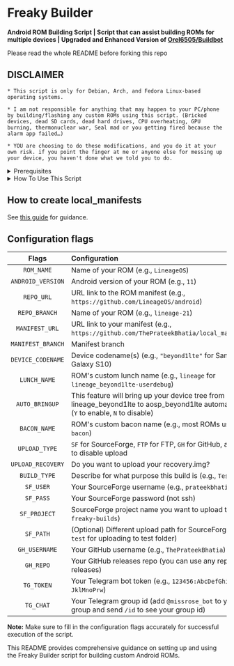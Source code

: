# Freaky Builder

**Android ROM Building Script | Script that can assist building ROMs for multiple devices | Upgraded and Enhanced Version of [Orel6505/Buildbot](https://github.com/Orel6505/Buildbot)**

Please read the whole README before forking this repo

## DISCLAIMER
```
* This script is only for Debian, Arch, and Fedora Linux-based operating systems.
```

```
* I am not responsible for anything that may happen to your PC/phone by building/flashing any custom ROMs using this script. (Bricked devices, dead SD cards, dead hard drives, CPU overheating, GPU burning, thermonuclear war, Seal mad or you getting fired because the alarm app failed…)
```

```
* YOU are choosing to do these modifications, and you do it at your own risk. if you point the finger at me or anyone else for messing up your device, you haven't done what we told you to do.
```

<details>
<summary>Prerequisites</summary>

* Fork this repository. (Recommended && Optional)

* Create a Telegram Bot. (Recommended && Optional)

* Make a GitHub token with proper permissions for uploading releases to your repositories. (If you choosing to upload to GitHub)

* Log in 1 time to normal sftp (`sftp username@frs.sourceforge.net`) before running this script if you chose to upload to Sourceforge. (if you'll not log in once, it'll not upload it because you need to set "save fingerprint")

* Create local_manifests repo in Github and upload your manifest. (Required for `MANIFEST_URL` to clone your device trees)

</details>

<details>
<summary>How To Use This Script</summary>

1. Clone your fork of this repository.

2. Run `setup.sh` even if you already built ROM on your PC before.

3. Make your changes in `config.sh`.

4. Run `config.sh` to start the script.

</details>

## How to create local_manifests

See [this guide](https://github.com/ThePrateekBhatia/local_manifests) for guidance.

## Configuration flags

| Flags             | Configuration
|     :-------:     | :-------------------------------------------------------------------------------------------------------- |
|`ROM_NAME`         | Name of your ROM (e.g., `LineageOS`)                                                                      |
|`ANDROID_VERSION`  | Android version of your ROM (e.g., `11`)                                                                  |
|`REPO_URL`         | URL link to the ROM manifest (e.g., `https://github.com/LineageOS/android`)                               |
|`REPO_BRANCH`      | Name of your ROM (e.g., `lineage-21`)                                                                     |
|`MANIFEST_URL`     | URL link to your manifest (e.g., `https://github.com/ThePrateekBhatia/local_manifests`)                   |
|`MANIFEST_BRANCH`  | Manifest branch                                                                                           |
|`DEVICE_CODENAME`  | Device codename(s) (e.g., `"beyond1lte"` for Samsung Galaxy S10)                                          |
|`LUNCH_NAME`       | ROM's custom lunch name (e.g., `lineage` for `lineage_beyond1lte-userdebug`)                              |
|`AUTO_BRINGUP`     | This feature will bring up your device tree from lineage_beyond1lte to aosp_beyond1lte automatically (`Y` to enable, `N` to disable) |
|`BACON_NAME`       | ROM's custom bacon name (e.g., most ROMs using `bacon`)                                                   |
|`UPLOAD_TYPE`      | `SF` for SourceForge, `FTP` for FTP, `GH` for GitHub, and `OFF` to disable upload                         |
|`UPLOAD_RECOVERY`  | Do you want to upload your recovery.img?                                                                  |
|`BUILD_TYPE`       | Describe for what purpose this build is (e.g., `Test`)                                                    |
|`SF_USER`          | Your SourceForge username (e.g., `prateekbhatia`)                                                         |
|`SF_PASS`          | Your SourceForge password (not ssh)                                                                       |
|`SF_PROJECT`       | SourceForge project name you want to upload to (e.g., `freaky-builds`)                                    |
|`SF_PATH`          | (Optional) Different upload path for SourceForge (e.g., `test` for uploading to test folder)              |
|`GH_USERNAME`      | Your GitHub username (e.g., `ThePrateekBhatia`)                                                           |
|`GH_REPO`          | Your GitHub releases repo (you can use any repo for releases)                                             |
|`TG_TOKEN`         | Your Telegram bot token (e.g., `123456:AbcDefGhi-JklMnoPrw`)                                              |
|`TG_CHAT`          | Your Telegram group id (add `@missrose_bot` to your group and send `/id` to see your group id)            |

**Note:** Make sure to fill in the configuration flags accurately for successful execution of the script.

This README provides comprehensive guidance on setting up and using the Freaky Builder script for building custom Android ROMs.